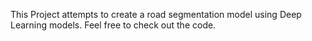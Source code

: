 This Project attempts to create a road segmentation model using Deep Learning models.
Feel free to check out the code.
